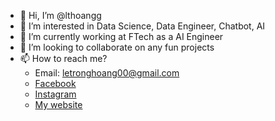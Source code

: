 - 👋 Hi, I’m @lthoangg
- 👀 I’m interested in Data Science, Data Engineer, Chatbot, AI
- 🌱 I’m currently working at FTech as a AI Engineer
- 💞️ I’m looking to collaborate on any fun projects
- 📫 How to reach me?
  + Email: letronghoang00@gmail.com
  + [Facebook](https://www.facebook.com/lthoangg)
  + [Instagram](https://www.instagram.com/lthoangg)
  + [My website](https://www.lthoangg.tk)

<!---
lthoangg/lthoangg is a ✨ special ✨ repository because its `README.md` (this file) appears on your GitHub profile.
You can click the Preview link to take a look at your changes.
--->
